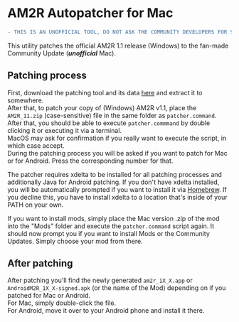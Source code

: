 # AM2R Autopatcher for Mac

```diff
- THIS IS AN UNOFFICIAL TOOL, DO NOT ASK THE COMMUNITY DEVELOPERS FOR SUPPORT!!! -
```

This utility patches the official AM2R 1.1 release (Windows) to the fan-made Community Update (***unofficial*** Mac).

## Patching process
First, download the patching tool and its data [here](https://github.com/Miepee/AM2R-Autopatcher-Mac/archive/refs/heads/master.zip) and extract it to somewhere.  
After that, to patch your copy of (Windows) AM2R v1.1, place the `AM2R_11.zip` (case-sensitive) file in the same folder as `patcher.command`. After that, you should be able to execute `patcher.commmand` by double clicking it or executing it via a terminal.  
MacOS may ask for confirmation if you really want to execute the script, in which case accept.  
During the patching process you will be asked if you want to patch for Mac or for Android. Press the corresponding number for that.  

The patcher requires xdelta to be installed for all patching processes and additionally Java for Android patching. If you don't have xdelta installed, you will be automatically prompted if you want to install it via [Homebrew](https://brew.sh/). If you decline this, you have to install xdelta to a location that's inside of your PATH on your own.

If you want to install mods, simply place the Mac version .zip of the mod into the "Mods" folder and execute the `patcher.command` script again. It should now prompt you if you want to install Mods or the Community Updates. Simply choose your mod from there.

## After patching
After patching you'll find the newly generated `am2r_1X_X.app` or `AndroidM2R_1X_X-signed.apk` (or the name of the Mod) depending on if you patched for Mac or Android.  
For Mac, simply double-click the file.  
For Android, move it over to your Android phone and install it there.
